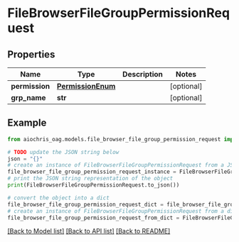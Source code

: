# FileBrowserFileGroupPermissionRequest


## Properties

Name | Type | Description | Notes
------------ | ------------- | ------------- | -------------
**permission** | [**PermissionEnum**](PermissionEnum.md) |  | [optional] 
**grp_name** | **str** |  | [optional] 

## Example

```python
from aiochris_oag.models.file_browser_file_group_permission_request import FileBrowserFileGroupPermissionRequest

# TODO update the JSON string below
json = "{}"
# create an instance of FileBrowserFileGroupPermissionRequest from a JSON string
file_browser_file_group_permission_request_instance = FileBrowserFileGroupPermissionRequest.from_json(json)
# print the JSON string representation of the object
print(FileBrowserFileGroupPermissionRequest.to_json())

# convert the object into a dict
file_browser_file_group_permission_request_dict = file_browser_file_group_permission_request_instance.to_dict()
# create an instance of FileBrowserFileGroupPermissionRequest from a dict
file_browser_file_group_permission_request_from_dict = FileBrowserFileGroupPermissionRequest.from_dict(file_browser_file_group_permission_request_dict)
```
[[Back to Model list]](../README.md#documentation-for-models) [[Back to API list]](../README.md#documentation-for-api-endpoints) [[Back to README]](../README.md)


